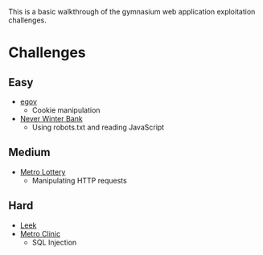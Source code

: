 This is a basic walkthrough of the gymnasium web application exploitation challenges.

# Challenges
## Easy
- [egov](egov/)
  - Cookie manipulation
- [Never Winter Bank](NeverWinterBank/)
  - Using robots.txt and reading JavaScript
## Medium
- [Metro Lottery](MetroLottery/)
  - Manipulating HTTP requests
## Hard 
- [Leek](Leek/)
- [Metro Clinic](MetroClinic/)
  - SQL Injection
